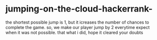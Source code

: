 # jumping-on-the-cloud-hackerrank-
the shortest possible jump is 1, but it icreases the number of chances to complete the game.
so, we make our player jump by 2 everytime expect when it was not possible.
that what i did, hope it cleared your doubts 
